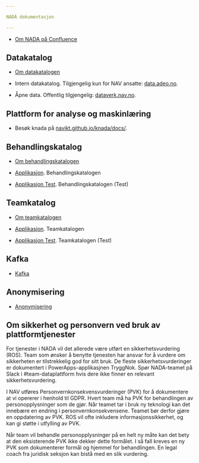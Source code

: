 ```yaml
---

NADA dokumentasjon

---
```


* [Om NADA på Confluence](https://confluence.adeo.no/pages/viewpage.action?pageId=338181121)


## Datakatalog
* [Om datakatalogen](datakatalog/README.md)

* Intern datakatalog. Tilgjengelig kun for NAV ansatte: [data.adeo.no](https://data.adeo.no).
* Åpne data. Offentlig tilgjengelig: [dataverk.nav.no](https://dataverk.nav.no).

## Plattform for analyse og maskinlæring
* Besøk knada på [navikt.github.io/knada/docs/](navikt.github.io/knada/docs/).

## Behandlingskatalog
* [Om behandlingskatalogen](datajegerne/behandlingskatalog.md)

* [Applikasjon](https://behandlingskatalog.nais.adeo.no). Behandlingskatalogen
* [Applikasjon Test](https://behandlingskatalog.dev.adeo.no/). Behandlingskatalogen (Test)

## Teamkatalog
* [Om teamkatalogen](datajegerne/teamkatalog.md)

* [Applikasjon](https://teamkatalog.nais.adeo.no). Teamkatalogen
* [Applikasjon Test](https://teamkatalog.dev.adeo.no/). Teamkatalogen (Test)


## Kafka
* [Kafka](kafka/README.md)


## Anonymisering
* [Anonymisering](anonymisering/README.md)


## Om sikkerhet og personvern ved bruk av plattformtjenester
For tjenester i NADA vil det allerede være utført en sikkerhetsvurdering (ROS). Team som ønsker å benytte tjenesten har
ansvar for å vurdere om sikkerheten er tilstrekkelig god for sitt bruk. De fleste sikkerhetsvurderinger er dokumentert i
PowerApps-applikasjnen TryggNok. Spør NADA-teamet på Slack i #team-dataplattform hvis dere ikke finner en relevant
sikkerhetsvurdering.

I NAV utføres Personvernkonsekvensvurderinger (PVK) for å dokumentere at vi opererer i henhold til GDPR. Hvert team må
ha PVK for behandlingen av personopplysninger som de gjør. Når teamet tar i bruk ny teknologi kan det innebære en
endring i personvernkonsekvensene. Teamet bør derfor gjøre en oppdatering av PVK. ROS vil ofte inkludere
informasjonssikkerhet, og kan gi støtte i utfylling av PVK.

Når team vil behandle personopplysninger på en helt ny måte kan det bety at den eksisterende PVK ikke dekker dette
formålet. I så fall kreves en ny PVK som dokumenterer formål og hjemmel for behandlingen. En legal coach fra juridisk
seksjon kan bistå med en slik vurdering.


